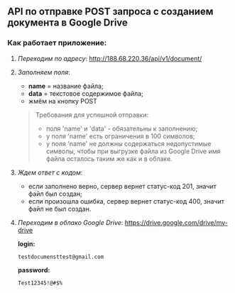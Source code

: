 ## API по отправке POST запроса с созданием документа в Google Drive

### Как работает приложение:


1. _Переходим по адресу_:
   http://188.68.220.36/api/v1/document/


2. _Заполняем поля_:
   - **name** = название файла;
   - **data** = текстовое содержимое файла;
   - жмём на кнопку POST

   > Требования для успешной отправки:
   > - поля 'name' и 'data' - обязательны к заполнению;
   > - у поля 'name' есть ограничения в 100 символов;
   > - у поля 'name' не должны содержаться недопустимые символы, чтобы при выгрузке файла из Google Drive имя файла осталось таким же как и в облаке.


3. _Ждем ответ с кодом_:
   - если заполнено верно, сервер вернет статус-код 201, значит файл был создан;
   - если произошла ошибка, сервер вернет статус-код 400, значит файл не был создан.


4. _Переходим в облако Google Drive_:
   https://drive.google.com/drive/my-drive

   **login:**</br>
     ```
     testdocumensttest@gmail.com    
     ```
     **password:**</br>
     ```
     Test12345!@#$%
     ```
